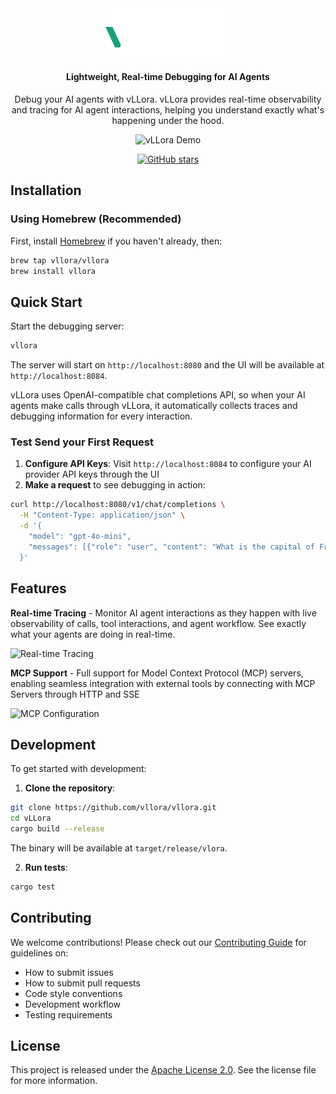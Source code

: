 <div align="center">

<img src="assets/images/logos/logo_dark.svg" width="200px" alt="vLLora Logo">

#### Lightweight, Real-time Debugging for AI Agents

Debug your AI agents with vLLora. vLLora provides real-time observability and tracing for AI agent interactions, helping you understand exactly what's happening under the hood.

![vLLora Demo](https://raw.githubusercontent.com/vllora/vllora/feat/oss-refactor/assets/gifs/traces.gif)

[![GitHub stars](https://img.shields.io/github/stars/vLLora/vLLora?style=social)](https://github.com/vLLora/vLLora)

</div>

## Installation

### Using Homebrew (Recommended)

First, install [Homebrew](https://brew.sh) if you haven't already, then:

```bash
brew tap vllora/vllora
brew install vllora
```

## Quick Start

Start the debugging server:

```bash
vllora
```

The server will start on `http://localhost:8080` and the UI will be available at `http://localhost:8084`. 

vLLora uses OpenAI-compatible chat completions API, so when your AI agents make calls through vLLora, it automatically collects traces and debugging information for every interaction.

### Test Send your First Request

1. **Configure API Keys**: Visit `http://localhost:8084` to configure your AI provider API keys through the UI
2. **Make a request** to see debugging in action:

```bash
curl http://localhost:8080/v1/chat/completions \
  -H "Content-Type: application/json" \
  -d '{
    "model": "gpt-4o-mini",
    "messages": [{"role": "user", "content": "What is the capital of France?"}]
  }'
```

## Features

**Real-time Tracing** - Monitor AI agent interactions as they happen with live observability of calls, tool interactions, and agent workflow. See exactly what your agents are doing in real-time.

![Real-time Tracing](https://raw.githubusercontent.com/vllora/vllora/feat/oss-refactor/assets/images/traces-vllora.png)

**MCP Support** - Full support for Model Context Protocol (MCP) servers, enabling seamless integration with external tools by connecting with MCP Servers through HTTP and SSE

![MCP Configuration](https://raw.githubusercontent.com/vllora/vllora/feat/oss-refactor/assets/images/mcp-config.png)

## Development

To get started with development:

1. **Clone the repository**:
```bash
git clone https://github.com/vllora/vllora.git
cd vLLora
cargo build --release
```

The binary will be available at `target/release/vlora`.

2. **Run tests**:
```bash
cargo test
```

## Contributing

We welcome contributions! Please check out our [Contributing Guide](CONTRIBUTING.md) for guidelines on:

- How to submit issues
- How to submit pull requests
- Code style conventions
- Development workflow
- Testing requirements

## License

This project is released under the [Apache License 2.0](./LICENSE.md). See the license file for more information.